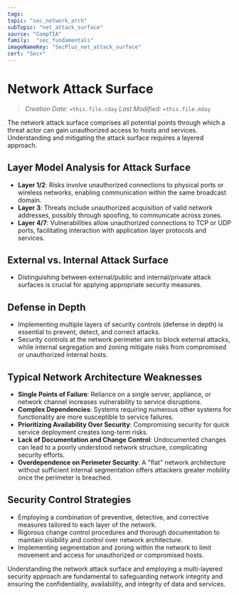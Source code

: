 ```yaml
---
tags:
topic: "sec_network_arch"
subTopic: "net_attack_surface"
source: "CompTIA"
family:  "sec_fundamentals"
imageNameKey: "SecPlus_net_attack_surface" 
cert: "Sec+"
---
```

# Network Attack Surface
> *Creation Date:* `=this.file.cday`
> *Last Modified:* `=this.file.mday`

The network attack surface comprises all potential points through which a threat actor can gain unauthorized access to hosts and services. Understanding and mitigating the attack surface requires a layered approach.

## Layer Model Analysis for Attack Surface
- **Layer 1/2**: Risks involve unauthorized connections to physical ports or wireless networks, enabling communication within the same broadcast domain.
- **Layer 3**: Threats include unauthorized acquisition of valid network addresses, possibly through spoofing, to communicate across zones.
- **Layer 4/7**: Vulnerabilities allow unauthorized connections to TCP or UDP ports, facilitating interaction with application layer protocols and services.

## External vs. Internal Attack Surface
- Distinguishing between external/public and internal/private attack surfaces is crucial for applying appropriate security measures.

## Defense in Depth
- Implementing multiple layers of security controls (defense in depth) is essential to prevent, detect, and correct attacks.
- Security controls at the network perimeter aim to block external attacks, while internal segregation and zoning mitigate risks from compromised or unauthorized internal hosts.

## Typical Network Architecture Weaknesses
- **Single Points of Failure**: Reliance on a single server, appliance, or network channel increases vulnerability to service disruptions.
- **Complex Dependencies**: Systems requiring numerous other systems for functionality are more susceptible to service failures.
- **Prioritizing Availability Over Security**: Compromising security for quick service deployment creates long-term risks.
- **Lack of Documentation and Change Control**: Undocumented changes can lead to a poorly understood network structure, complicating security efforts.
- **Overdependence on Perimeter Security**: A "flat" network architecture without sufficient internal segmentation offers attackers greater mobility once the perimeter is breached.

## Security Control Strategies
- Employing a combination of preventive, detective, and corrective measures tailored to each layer of the network.
- Rigorous change control procedures and thorough documentation to maintain visibility and control over network architecture.
- Implementing segmentation and zoning within the network to limit movement and access for unauthorized or compromised hosts.

Understanding the network attack surface and employing a multi-layered security approach are fundamental to safeguarding network integrity and ensuring the confidentiality, availability, and integrity of data and services.
